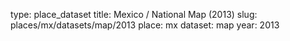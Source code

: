 type: place_dataset
title: Mexico / National Map (2013)
slug: places/mx/datasets/map/2013
place: mx
dataset: map
year: 2013
